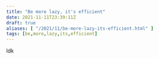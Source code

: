 ```yaml
---
title: "Be more lazy, it's efficient"
date: 2021-11-11T23:39:11Z
draft: true
aliases: [ "/2021/11/be-more-lazy-its-efficient.html" ]
tags: [be,more,lazy,its,efficient]
---
```


Idk